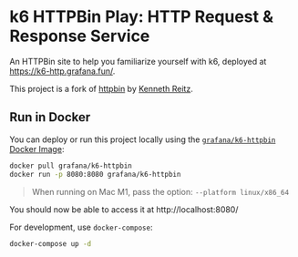 # k6 HTTPBin Play: HTTP Request & Response Service

An HTTPBin site to help you familiarize yourself with k6, deployed at https://k6-http.grafana.fun/.

This project is a fork of [httpbin](https://github.com/kennethreitz/httpbin) by [Kenneth Reitz](http://kennethreitz.org/bitcoin).


## Run in Docker

You can deploy or run this project locally using the [`grafana/k6-httpbin` Docker Image](https://hub.docker.com/r/grafana/k6-httpbin):

```sh
docker pull grafana/k6-httpbin
docker run -p 8080:8080 grafana/k6-httpbin
```

> When running on Mac M1, pass the option: `--platform linux/x86_64`  

You should now be able to access it at http://localhost:8080/

For development, use `docker-compose`:

```sh
docker-compose up -d
```

